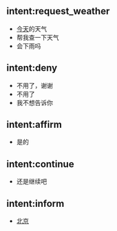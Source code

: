 ## intent:request_weather
- [今天](date_time)的天气
- 帮我查一下天气
- 会下雨吗

## intent:deny
- 不用了，谢谢
- 不用了
- 我不想告诉你

## intent:affirm
- 是的

## intent:continue
- 还是继续吧

## intent:inform
- [北京](address)
